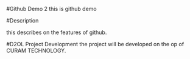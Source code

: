 #Github Demo 2
this is github demo 

#Description

this describes on the features of github.

#D2OL Project Development
the project will be developed on the op of CURAM TECHNOLOGY.